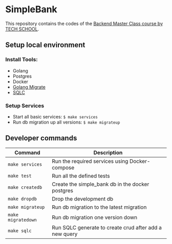 # SimpleBank

This repository contains the codes of the [Backend Master Class course by TECH SCHOOL](https://www.udemy.com/course/backend-master-class-golang-postgresql-kubernetes/).

## Setup local environment

### Install Tools:

- Golang
- Postgres
- Docker
- [Golang Migrate](https://github.com/golang-migrate/migrate)
- [SQLC](https://github.com/kyleconroy/sqlc)

### Setup Services

- Start all basic services: `$ make services `
- Run db migration up all versions: `$ make migrateup`

## Developer commands

| Command            | Description                                            |
|--------------------|--------------------------------------------------------|
| `make services`    | Run the required services using Docker-compose         |
| `make test`        | Run all the defined tests                              |
| `make createdb`    | Create the simple_bank db in the docker postgres       |
| `make dropdb`      | Drop the development db                                |
| `make migrateup`   | Run db migration to the latest migration               |
| `make migratedown` | Run db migration one version down                      |
| `make sqlc`        | Run SQLC generate to create crud after add a new query |
